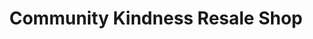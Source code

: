 ---
title: "Community Kindness Resale Shop"
url: /belleville/community-kindness-resale-shop/
shop: Gebrauchtwaren
---